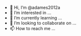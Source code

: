 - 👋 Hi, I’m @adames2012a
- 👀 I’m interested in ...
- 🌱 I’m currently learning ...
- 💞️ I’m looking to collaborate on ...
- 📫 How to reach me ...

<!---
adames2012a/adames2012a is a ✨ special ✨ repository because its `README.md` (this file) appears on your GitHub profile.
You can click the Preview link to take a look at your changes.
--->
